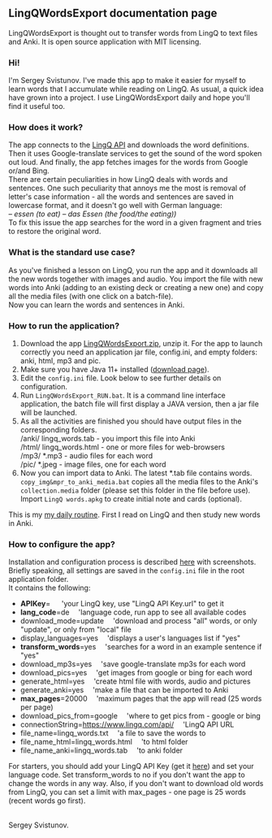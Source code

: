## LingQWordsExport documentation page

LingQWordsExport is thought out to transfer words from LingQ to text files and Anki. It is open source application with MIT licensing. 

### Hi! 
I'm Sergey Svistunov. I've made this app to make it easier for myself to learn words that I accumulate while reading on LingQ. As usual, a quick idea have grown into a project. I use LingQWordsExport daily and hope you'll find it useful too.

### How does it work?
The app connects to the [LingQ API](https://www.lingq.com/apidocs/index.html) and downloads the word definitions. Then it uses Google-translate services to get the sound of the word spoken out loud. And finally, the app fetches images for the words from Google or/and Bing. <br>
There are certain peculiarities in how LingQ deals with words and sentences. One such peculiarity that annoys me the most is removal of letter's case information - all the words and sentences are saved in lowercase format, and it doesn't go well with German language:<br>
_– essen (to eat) – das Essen (the food/the eating))_ <br> To fix this issue the app searches for the word in a given fragment and tries to restore the original word.

### What is the standard use case?
As you've finished a lesson on LingQ, you run the app and it downloads all the new words together with images and audio. You import the file with new words into Anki (adding to an existing deck or creating a new one) and copy all the media files (with one click on a batch-file). <br>
Now you can learn the words and sentences in Anki.

### How to run the application?

1. Download the app [LingQWordsExport.zip](https://github.com/SergeyFM/LingQWordsExport/raw/master/distr/LingQWordsExport.zip), unzip it. For the app to launch correctly you need an application jar file, config.ini, and empty folders: anki, html, mp3 and pic.
2. Make sure you have Java 11+ installed ([download page](https://www.oracle.com/java/technologies/downloads/)).
3. Edit the `config.ini` file. Look below to see further details on configuration.
4. Run `LingQWordsExport_RUN.bat`. It is a command line interface application, the batch file will first display a JAVA version, then a jar file will be launched.
5. As all the activities are finished you should have output files in the corresponding folders. <br> /anki/ lingq_words.tab - you import this file into Anki <br> /html/ lingq_words.html - one or more files for web-browsers <br> /mp3/ *.mp3 - audio files for each word <br> /pic/ *.jpeg - image files, one for each word
6. Now you can import data to Anki. The latest *.tab file contains words. `copy_img&mpr_to_anki_media.bat` copies all the media files to the Anki's `collection.media` folder (please set this folder in the file before use). Import `LingQ words.apkg` to create initial note and cards (optional).

This is my [my daily routine](MyDailyRoutine.md). First I read on LingQ and then study new words in Anki.

### How to configure the app?

Installation and configuration process is described [here](Installation.md) with screenshots. <br>
Briefly speaking, all settings are saved in the `config.ini` file in the root application folder. <br>
It contains the following: <br>
- **APIKey**= &emsp;  'your LingQ key, use "LingQ API Key.url" to get it <br>
- **lang_code**=de &emsp;'language code, run app to see all available codes <br>
- download_mode=update &emsp;'download and process "all" words, or only "update", or only from "local" file <br>
- display_languages=yes &emsp;'displays a user's languages list if "yes" <br>
- **transform_words**=yes &emsp;'searches for a word in an example sentence if "yes" <br>
- download_mp3s=yes &emsp;'save google-translate mp3s for each word <br>
- download_pics=yes &emsp;'get images from google or bing for each word <br>
- generate_html=yes &emsp;'create html file with words, audio and pictures <br>
- generate_anki=yes &emsp;'make a file that can be imported to Anki <br>
- **max_pages**=20000 &emsp;'maximum pages that the app will read (25 words per page) <br>
- download_pics_from=google &emsp;'where to get pics from - google or bing <br>
- connectionString=https://www.lingq.com/api/ &emsp;'LingQ API URL <br>
- file_name=lingq_words.txt &emsp;'a file to save the words to <br>
- file_name_html=lingq_words.html &emsp;'to html folder <br>
- file_name_anki=lingq_words.tab &emsp;'to anki folder <br>

For starters, you should add your LingQ API Key (get it [here](https://www.lingq.com/en/accounts/apikey/)) and set your language code. Set transform_words to no if you don't want the app to change the words in any way. Also, if you don't want to download old words from LingQ, you can set a limit with max_pages - one page is 25 words (recent words go first).<br>

<br>
Sergey Svistunov.
